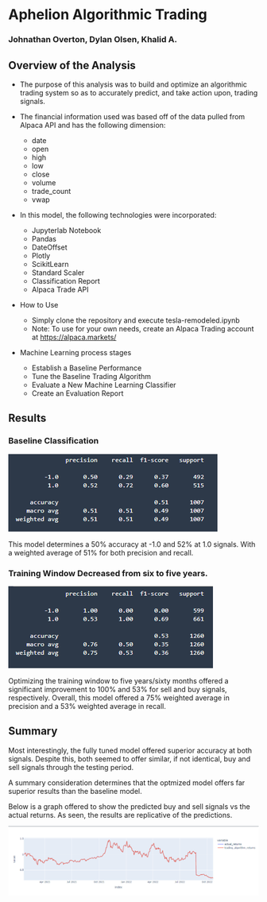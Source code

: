 # Aphelion Algorithmic Trading
### Johnathan Overton, Dylan Olsen, Khalid A. 


## Overview of the Analysis

* The purpose of this analysis was to build and optimize an algorithmic trading system so as to accurately predict, and take action upon, trading signals.
* The financial information used was based off of the data pulled from Alpaca API and has the following dimension:
  * date
  * open
  * high
  * low 
  * close
  * volume
  * trade_count
  * vwap

* In this model, the following technologies were incorporated:
  * Jupyterlab Notebook
  * Pandas
  * DateOffset
  * Plotly
  * ScikitLearn
  * Standard Scaler
  * Classification Report
  * Alpaca Trade API

* How to Use
  * Simply clone the repository and execute tesla-remodeled.ipynb
  * Note: To use for your own needs, create an Alpaca Trading account at https://alpaca.markets/

* Machine Learning process stages
  * Establish a Baseline Performance
  * Tune the Baseline Trading Algorithm
  * Evaluate a New Machine Learning Classifier
  * Create an Evaluation Report

## Results

### Baseline Classification

![1](https://github.com/Johove83/Aphelion_Algorithmic_Superiority/blob/main/images/baselineclassification.png)

This model determines a 50% accuracy at -1.0 and 52% at 1.0 signals. With a weighted average of 51% for both precision and recall.

### Training Window Decreased from six to five years.

![2](https://github.com/Johove83/Aphelion_Algorithmic_Superiority/blob/main/images/optimizedclassification.png)


Optimizing the training window to five years/sixty months offered a significant improvement to 100% and 53% for sell and buy signals, respectively.
Overall, this model offered a 75% weighted average in precision and a 53% weighted average in recall.

## Summary

Most interestingly, the fully tuned model offered superior accuracy at both signals. Despite this, both seemed to offer similar, if not identical, buy and sell signals through the testing period. 

A summary consideration determines that the optmized model offers far superior results than the baseline model. 

Below is a graph offered to show the predicted buy and sell signals vs the actual returns. As seen, the results are replicative of the predictions.

![3](https://github.com/Johove83/Aphelion_Algorithmic_Superiority/blob/main/images/optimizedgraph.png)